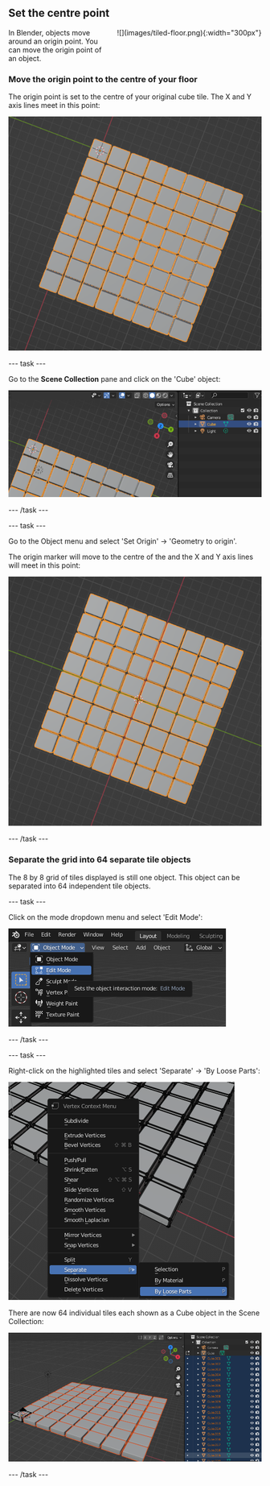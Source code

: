 ## Set the centre point

<div style="display: flex; flex-wrap: wrap">
<div style="flex-basis: 200px; flex-grow: 1; margin-right: 15px;">
In Blender, objects move around an origin point. You can move the origin point of an object.
</div>
<div>
![](images/tiled-floor.png){:width="300px"}
</div>
</div>

### Move the origin point to the centre of your floor

The origin point is set to the centre of your original cube tile. The X and Y axis lines meet in this point:

![View of the whole dance floor with the origin point marker shown in the top-left corner. The X and Y axis lines are shown meeting in the origin point.](images/original-origin.png)

--- task ---

Go to the **Scene Collection** pane and click on the 'Cube' object:

![The Scene Collection pane with the 'Cube' object highlighted.](images/select-cube.png)

--- /task ---

--- task ---

Go to the Object menu and select 'Set Origin' -> 'Geometry to origin'.

The origin marker will move to the centre of the and the X and Y axis lines will meet in this point:

![View of the whole dance floor with the origin point marker shown in the centre of the whole dance floor. The X and Y axis lines are shown meeting in the centre at the origin point.](images/centered-origin.png)

--- /task ---

### Separate the grid into 64 separate tile objects

The 8 by 8 grid of tiles displayed is still one object. This object can be separated into 64 independent tile objects.  

--- task ---

Click on the mode dropdown menu and select 'Edit Mode':

![Edit mode selected from the mode dropdown in the top left corner of the editor.](images/edit-mode.png)

--- /task ---

--- task ---

Right-click on the highlighted tiles and select 'Separate' -> 'By Loose Parts':

![The object right-click menu with 'By Loose Parts' highlighted.](images/loose-parts.png)

There are now 64 individual tiles each shown as a Cube object in the Scene Collection:

![64 individual tiles shown by an orange border around each. Each cube is shown in a list of numbered cube objects in the scene collection shown as 'Cube 001', 'Cube 002' etc.](images/64-cubes.png)

--- /task ---
